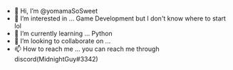- 👋 Hi, I’m @yomamaSoSweet
- 👀 I’m interested in ... Game Development but I don't know where to start lol
- 🌱 I’m currently learning ... Python 
- 💞️ I’m looking to collaborate on ...
- 📫 How to reach me ... you can reach me through discord(MidnightGuy#3342)

<!---
yomamaSoSweet/yomamaSoSweet is a ✨ special ✨ repository because its `README.md` (this file) appears on your GitHub profile.
You can click the Preview link to take a look at your changes.
--->
